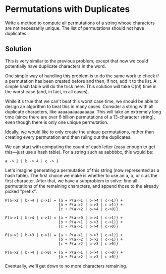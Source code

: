 # Permutations with Duplicates

Write a method to compute all permutations of a string whose characters are not necessarily unique. The list of
permutations should not have duplicates.

## Solution

This is very similar to the previous problem, except that now we could potentially have duplicate characters in the
word.

One simple way of handling this problem is to do the same work to check if a permutation has been created before and
then, if not, add it to the list. A simple hash table will do the trick here. This solution will take O(n!) time in
the worst case (and, in fact, in all cases).

While it's true that we can't beat this worst case time, we should be able to design an algorithm to beat this in
many cases. Consider a string with all duplicate characters, like aaaaaaaaaaaaaaa. This will take an extremely long
time (since there are over 6 billion permutations of a 13-character string), even though there is only one unique
permutation.

Ideally, we would like to only create the unique permutations, rather than creating every permutation and then ruling
out the duplicates.

We can start with computing the count of each letter (easy enough to get this––just use a hash table). For a string
such as aabbbbc, this would be:

```a -> 2 | b -> 4 | c -> 1```

Let's imagine generating a permutation of this string (now represented as a hash table). The first choice we make is
whether to use an a, b, or c as the first character. After that, we have a subproblem to solve: find all
permutations of the remaining characters, and append those to the already picked "prefix".
  
```
P(a->2 | b->4 | c->1) = {a + P(a->1 | b->4 | c->1)} +
                        {b + P(a->2 | b->3 | c->1)} +
                        {c + P(a->2 | b->4 | c->0)}

P(a->1 | b->4 | c->1) = {a + P(a->0 | b->4 | c->1)} +
                        {b + P(a->1 | b->3 | c->1)} +
                        {c + P(a->1 | b->4 | c->0)}

P(a->2 | b->3 | c->1) = {a + P(a->1 | b->3 | c->1)} +
                        {b + P(a->2 | b->2 | c->1)} +
                        {c + P(a->2 | b->3 | c->0)}

P(a->2 | b->4 | c->0) = {a + P(a->1 | b->4 | c->0)} +
                        {b + P(a->2 | b->3 | c->0)}
```

Eventually, we'll get down to no more characters remaining.